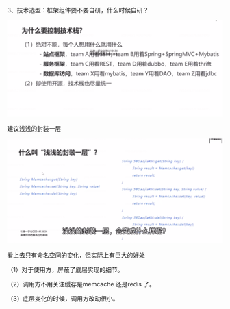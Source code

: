 3、技术选型：框架组件要不要自研，什么时候自研？

![1656059975356](3、技术选型：框架组件要不要自研，什么时候自研？.assets/1656059975356.png)

建议浅浅的封装一层

![1656060059940](3、技术选型：框架组件要不要自研，什么时候自研？.assets/1656060059940.png)

看上去只有命名空间的变化，但实际上有巨大的好处

（1）对于使用方，屏蔽了底层实现的细节。

（2）调用方不用关注缓存是memcache 还是redis  了。

（3）底层变化的时候，调用方改动很小。

 





